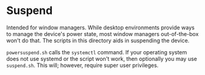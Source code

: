 # Suspend

Intended for window managers. While desktop environments provide ways to manage the device's power state, most window managers out-of-the-box won't do that. The scripts in this directory aids in suspending the device.

`powersuspend.sh` calls the `systemctl` command. If your operating system does not use systemd or the script won't work, then optionally you may use `suspend.sh`. This will; however, require super user privileges.
